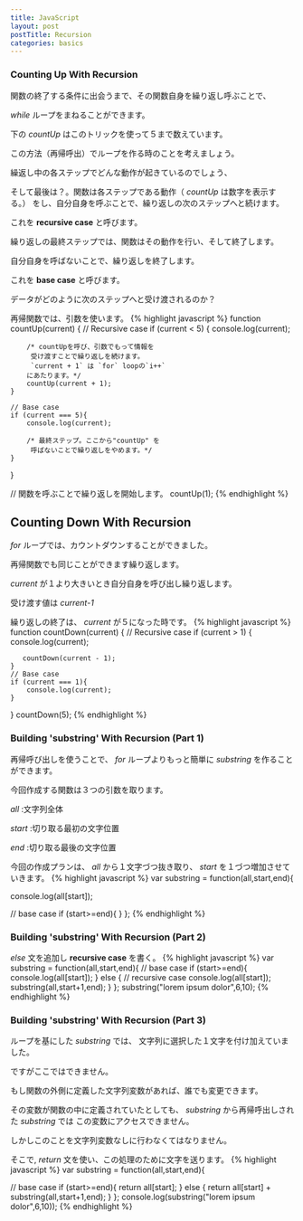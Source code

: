 ```yaml
---
title: JavaScript
layout: post
postTitle: Recursion
categories: basics
---
```


### Counting Up With Recursion
関数の終了する条件に出会うまで、その関数自身を繰り返し呼ぶことで、

*while* ループをまねることができます。

下の *countUp* はこのトリックを使って５まで数えています。

この方法（再帰呼出）でループを作る時のことを考えましょう。

繰返し中の各ステップでどんな動作が起きているのでしょう、

そして最後は？。関数は各ステップである動作（ *countUp* は数字を表示する。）
をし、自分自身を呼ぶことで、繰り返しの次のステップへと続けます。

これを __recursive case__ と呼びます。

繰り返しの最終ステップでは、関数はその動作を行い、そして終了します。

自分自身を呼ばないことで、繰り返しを終了します。

これを __base case__ と呼びます。

データがどのように次のステップへと受け渡されるのか？

再帰関数では、引数を使います。
{% highlight javascript %}
function countUp(current) {
    // Recursive case
    if (current < 5) {
        console.log(current);
        
        /* countUpを呼び、引数でもって情報を 
         受け渡すことで繰り返しを続けます。
         `current + 1` は `for` loopの`i++` 
        にあたります。*/
        countUp(current + 1);
    }
    
    // Base case
    if (current === 5){
        console.log(current);
        
        /* 最終ステップ。ここから"countUp" を
         呼ばないことで繰り返しをやめます。*/
    }
}

// 関数を呼ぶことで繰り返しを開始します。
countUp(1);
{% endhighlight %}

## Counting Down With Recursion
*for* ループでは、カウントダウンすることができました。

再帰関数でも同じことができます繰り返します。

*current* が１より大きいとき自分自身を呼び出し繰り返します。

受け渡す値は *current-1* 

繰り返しの終了は、 *current* が５になった時です。
{% highlight javascript %}
function countDown(current) {
    // Recursive case
    if (current > 1) {
        console.log(current);
        
       countDown(current - 1);
    }
    // Base case
    if (current === 1){
        console.log(current);
    }
}
countDown(5);
{% endhighlight %}

### Building 'substring' With Recursion (Part 1)
再帰呼び出しを使うことで、 *for* ループよりもっと簡単に *substring* を作ることができます。

今回作成する関数は３つの引数を取ります。

*all* :文字列全体

*start* :切り取る最初の文字位置

*end* :切り取る最後の文字位置

今回の作成プランは、 *all* から１文字づつ抜き取り、
 *start* を１づつ増加させていきます。
{% highlight javascript %}
var substring = function(all,start,end){

  console.log(all[start]);

// base case
  if (start>=end){
  }
};
{% endhighlight %}

### Building 'substring' With Recursion (Part 2)
*else* 文を追加し __recursive case__ を書く。
{% highlight javascript %}
var substring = function(all,start,end){
// base case
  if (start>=end){
  console.log(all[start]);
  } else {
// recursive case
    console.log(all[start]);
    substring(all,start+1,end);
  }
};
substring("lorem ipsum dolor",6,10);
{% endhighlight %}
      
### Building 'substring' With Recursion (Part 3)
ループを基にした *substring* では、
文字列に選択した１文字を付け加えていました。

ですがここではできません。

もし関数の外側に定義した文字列変数があれば、誰でも変更できます。

その変数が関数の中に定義されていたとしても、
 *substring* から再帰呼出しされた *substring* では
この変数にアクセスできません。

しかしこのことを文字列変数なしに行わなくてはなりません。

そこで, *return* 文を使い、この処理のために文字を送ります。
{% highlight javascript %}
var substring = function(all,start,end){

// base case
  if (start>=end){
    return all[start];
  } else {
    return all[start] + substring(all,start+1,end);
  }
};
console.log(substring("lorem ipsum dolor",6,10));
{% endhighlight %}
